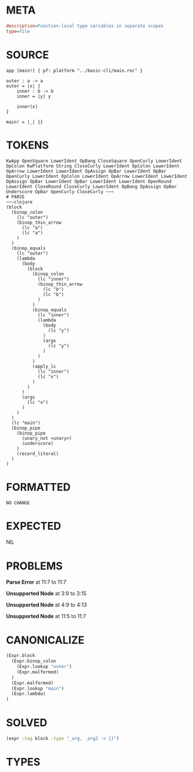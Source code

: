# META
~~~ini
description=Function-local type variables in separate scopes
type=file
~~~
# SOURCE
~~~roc
app [main!] { pf: platform "../basic-cli/main.roc" }

outer : a -> a
outer = |x| {
    inner : b -> b
    inner = |y| y

    inner(x)
}

main! = |_| {}
~~~
# TOKENS
~~~text
KwApp OpenSquare LowerIdent OpBang CloseSquare OpenCurly LowerIdent OpColon KwPlatform String CloseCurly LowerIdent OpColon LowerIdent OpArrow LowerIdent LowerIdent OpAssign OpBar LowerIdent OpBar OpenCurly LowerIdent OpColon LowerIdent OpArrow LowerIdent LowerIdent OpAssign OpBar LowerIdent OpBar LowerIdent LowerIdent OpenRound LowerIdent CloseRound CloseCurly LowerIdent OpBang OpAssign OpBar Underscore OpBar OpenCurly CloseCurly ~~~
# PARSE
~~~clojure
(block
  (binop_colon
    (lc "outer")
    (binop_thin_arrow
      (lc "a")
      (lc "a")
    )
  )
  (binop_equals
    (lc "outer")
    (lambda
      (body
        (block
          (binop_colon
            (lc "inner")
            (binop_thin_arrow
              (lc "b")
              (lc "b")
            )
          )
          (binop_equals
            (lc "inner")
            (lambda
              (body
                (lc "y")
              )
              (args
                (lc "y")
              )
            )
          )
          (apply_lc
            (lc "inner")
            (lc "x")
          )
        )
      )
      (args
        (lc "x")
      )
    )
  )
  (lc "main")
  (binop_pipe
    (binop_pipe
      (unary_not <unary>)
      (underscore)
    )
    (record_literal)
  )
)
~~~
# FORMATTED
~~~roc
NO CHANGE
~~~
# EXPECTED
NIL
# PROBLEMS
**Parse Error**
at 11:7 to 11:7

**Unsupported Node**
at 3:9 to 3:15

**Unsupported Node**
at 4:9 to 4:13

**Unsupported Node**
at 11:5 to 11:7

# CANONICALIZE
~~~clojure
(Expr.block
  (Expr.binop_colon
    (Expr.lookup "outer")
    (Expr.malformed)
  )
  (Expr.malformed)
  (Expr.lookup "main")
  (Expr.lambda)
)
~~~
# SOLVED
~~~clojure
(expr :tag block :type "_arg, _arg2 -> {}")
~~~
# TYPES
~~~roc
~~~
